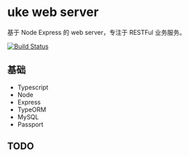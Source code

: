 # uke web server

基于 Node Express 的 web server，专注于 RESTFul 业务服务。

[![Build Status](https://travis-ci.org/SANGET/uke-web-server.svg?branch=master)](https://travis-ci.org/SANGET/uke-web-server)

## 基础

- Typescript
- Node
- Express
- TypeORM
- MySQL
- Passport

## TODO
